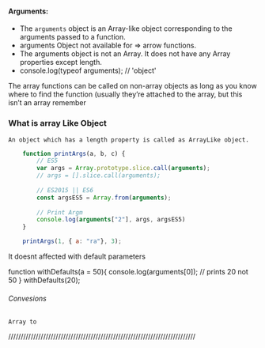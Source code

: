 
#### Arguments:

* The `arguments` object is an Array-like object corresponding to the arguments passed to a function.
* arguments Object not available for => arrow functions.
* The arguments object is not an Array. It does not have any Array properties except length.
* console.log(typeof arguments); // 'object'

The array functions can be called on non-array objects as long as you know where to find the function (usually they’re attached to the array, but this isn’t an array remember 

### What is array Like Object
    An object which has a length property is called as ArrayLike object.

````js
    function printArgs(a, b, c) {
        // ES5
        var args = Array.prototype.slice.call(arguments);
        // args = [].slice.call(arguments);
        
        // ES2015 || ES6
        const argsES5 = Array.from(arguments);
        
        // Print Argm
        console.log(arguments["2"], args, argsES5)
    }

    printArgs(1, { a: "ra"}, 3);
````

It doesnt affected with default parameters 

function withDefaults(a = 50){
    console.log(arguments[0]); // prints 20 not 50
}
withDefaults(20); 

######  Convesions 

    Array to 


///////////////////////////////////////////////////////////////////////////